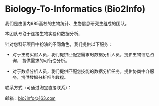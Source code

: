 # Biology-To-Informatics (Bio2Info)

我们是由国内985高校的生物统计、生物信息研究生组成的团队。

本团队专注于连接生物实验和数据分析。

针对您科研项目中扮演的不同角色，我们提供以下服务：

* 对于生物实验人员，我们提供匹配您需求的数据分析人员，提供生物信息咨询， 提供需求的可行性分析。

* 对于数据分析人员，我们提供匹配您技能的数据分析任务，提供协商中介服务，提供数据分析相关教程。

联系方式（可通过淘宝直接联系）：

邮箱：bio2info@163.com
